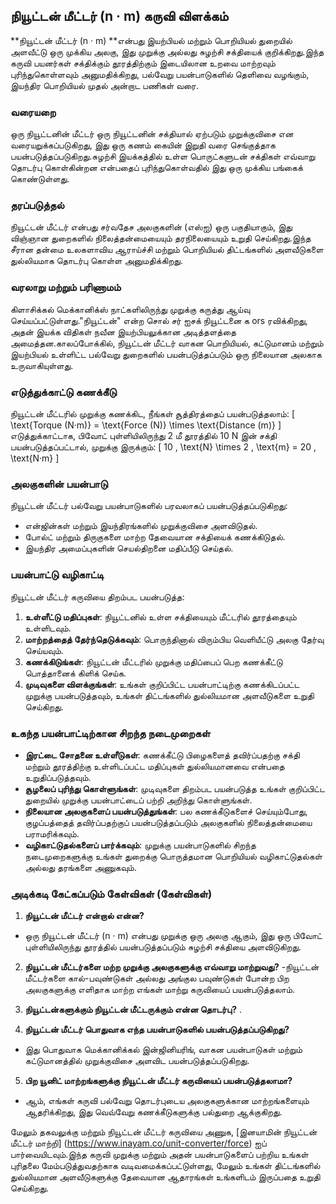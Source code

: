 ## நியூட்டன் மீட்டர் (n · m) கருவி விளக்கம்

 **நியூட்டன் மீட்டர் (n · m) **என்பது இயற்பியல் மற்றும் பொறியியல் துறையில் அளவீட்டு ஒரு முக்கிய அலகு, இது முறுக்கு அல்லது சுழற்சி சக்தியைக் குறிக்கிறது.இந்த கருவி பயனர்கள் சக்திக்கும் தூரத்திற்கும் இடையிலான உறவை மாற்றவும் புரிந்துகொள்ளவும் அனுமதிக்கிறது, பல்வேறு பயன்பாடுகளில் தெளிவை வழங்கும், இயந்திர பொறியியல் முதல் அன்றாட பணிகள் வரை.

### வரையறை
ஒரு நியூட்டனின் மீட்டர் ஒரு நியூட்டனின் சக்தியால் ஏற்படும் முறுக்குவிசை என வரையறுக்கப்படுகிறது, இது ஒரு கணம் கையின் இறுதி வரை செங்குத்தாக பயன்படுத்தப்படுகிறது.சுழற்சி இயக்கத்தில் உள்ள பொருட்களுடன் சக்திகள் எவ்வாறு தொடர்பு கொள்கின்றன என்பதைப் புரிந்துகொள்வதில் இது ஒரு முக்கிய பங்கைக் கொண்டுள்ளது.

### தரப்படுத்தல்
நியூட்டன் மீட்டர் என்பது சர்வதேச அலகுகளின் (எஸ்ஐ) ஒரு பகுதியாகும், இது விஞ்ஞான துறைகளில் நிலைத்தன்மையையும் தரநிலையையும் உறுதி செய்கிறது.இந்த சீரான தன்மை உலகளாவிய ஆராய்ச்சி மற்றும் பொறியியல் திட்டங்களில் அளவீடுகளை துல்லியமாக தொடர்பு கொள்ள அனுமதிக்கிறது.

### வரலாறு மற்றும் பரிணாமம்
கிளாசிக்கல் மெக்கானிக்ஸ் நாட்களிலிருந்து முறுக்கு கருத்து ஆய்வு செய்யப்பட்டுள்ளது."நியூட்டன்" என்ற சொல் சர் ஐசக் நியூட்டனை க ors ரவிக்கிறது, அதன் இயக்க விதிகள் நவீன இயற்பியலுக்கான அடித்தளத்தை அமைத்தன.காலப்போக்கில், நியூட்டன் மீட்டர் வாகன பொறியியல், கட்டுமானம் மற்றும் இயற்பியல் உள்ளிட்ட பல்வேறு துறைகளில் பயன்படுத்தப்படும் ஒரு நிலையான அலகாக உருவாகியுள்ளது.

### எடுத்துக்காட்டு கணக்கீடு
நியூட்டன் மீட்டரில் முறுக்கு கணக்கிட, நீங்கள் சூத்திரத்தைப் பயன்படுத்தலாம்:
\[ \text{Torque (N·m)} = \text{Force (N)} \times \text{Distance (m)} \]
எடுத்துக்காட்டாக, பிவோட் புள்ளியிலிருந்து 2 மீ தூரத்தில் 10 N இன் சக்தி பயன்படுத்தப்பட்டால், முறுக்கு இருக்கும்:
\[ 10 \, \text{N} \times 2 \, \text{m} = 20 \, \text{N·m} \]

### அலகுகளின் பயன்பாடு
நியூட்டன் மீட்டர் பல்வேறு பயன்பாடுகளில் பரவலாகப் பயன்படுத்தப்படுகிறது:
- என்ஜின்கள் மற்றும் இயந்திரங்களில் முறுக்குவிசை அளவிடுதல்.
- போல்ட் மற்றும் திருகுகளை மாற்ற தேவையான சக்தியைக் கணக்கிடுதல்.
- இயந்திர அமைப்புகளின் செயல்திறனை மதிப்பீடு செய்தல்.

### பயன்பாட்டு வழிகாட்டி
நியூட்டன் மீட்டர் கருவியை திறம்பட பயன்படுத்த:
1. **உள்ளீட்டு மதிப்புகள்**: நியூட்டனில் உள்ள சக்தியையும் மீட்டரில் தூரத்தையும் உள்ளிடவும்.
2. **மாற்றத்தைத் தேர்ந்தெடுக்கவும்**: பொருந்தினால் விரும்பிய வெளியீட்டு அலகு தேர்வு செய்யவும்.
3. **கணக்கிடுங்கள்**: நியூட்டன் மீட்டரில் முறுக்கு மதிப்பைப் பெற கணக்கீட்டு பொத்தானைக் கிளிக் செய்க.
4. **முடிவுகளை விளக்குங்கள்**: உங்கள் குறிப்பிட்ட பயன்பாட்டிற்கு கணக்கிடப்பட்ட முறுக்கு பயன்படுத்தவும், உங்கள் திட்டங்களில் துல்லியமான அளவீடுகளை உறுதி செய்கிறது.

### உகந்த பயன்பாட்டிற்கான சிறந்த நடைமுறைகள்
- **இரட்டை சோதனை உள்ளீடுகள்**: கணக்கீட்டு பிழைகளைத் தவிர்ப்பதற்கு சக்தி மற்றும் தூரத்திற்கு உள்ளிடப்பட்ட மதிப்புகள் துல்லியமானவை என்பதை உறுதிப்படுத்தவும்.
- **சூழலைப் புரிந்து கொள்ளுங்கள்**: முடிவுகளை திறம்பட பயன்படுத்த உங்கள் குறிப்பிட்ட துறையில் முறுக்கு பயன்பாட்டைப் பற்றி அறிந்து கொள்ளுங்கள்.
- **நிலையான அலகுகளைப் பயன்படுத்துங்கள்**: பல கணக்கீடுகளைச் செய்யும்போது, ​​குழப்பத்தைத் தவிர்ப்பதற்குப் பயன்படுத்தப்படும் அலகுகளில் நிலைத்தன்மையை பராமரிக்கவும்.
- **வழிகாட்டுதல்களைப் பார்க்கவும்**: முறுக்கு பயன்பாடுகளில் சிறந்த நடைமுறைகளுக்கு உங்கள் துறைக்கு பொருத்தமான பொறியியல் வழிகாட்டுதல்கள் அல்லது தரங்களை அணுகவும்.

### அடிக்கடி கேட்கப்படும் கேள்விகள் (கேள்விகள்)

1. **நியூட்டன் மீட்டர் என்றால் என்ன?**
- ஒரு நியூட்டன் மீட்டர் (n · m) என்பது முறுக்கு ஒரு அலகு ஆகும், இது ஒரு பிவோட் புள்ளியிலிருந்து தூரத்தில் பயன்படுத்தப்படும் சுழற்சி சக்தியை அளவிடுகிறது.

2. **நியூட்டன் மீட்டர்களை மற்ற முறுக்கு அலகுகளுக்கு எவ்வாறு மாற்றுவது?**
-நியூட்டன் மீட்டர்களை கால்-பவுண்டுகள் அல்லது அங்குல பவுண்டுகள் போன்ற பிற அலகுகளுக்கு எளிதாக மாற்ற எங்கள் மாற்று கருவியைப் பயன்படுத்தலாம்.

3. **நியூட்டன்களுக்கும் நியூட்டன் மீட்டருக்கும் என்ன தொடர்பு?**
.

4. **நியூட்டன் மீட்டர் பொதுவாக எந்த பயன்பாடுகளில் பயன்படுத்தப்படுகிறது?**
- இது பொதுவாக மெக்கானிக்கல் இன்ஜினியரிங், வாகன பயன்பாடுகள் மற்றும் கட்டுமானத்தில் முறுக்குவிசை அளவிட பயன்படுத்தப்படுகிறது.

5. **பிற யூனிட் மாற்றங்களுக்கு நியூட்டன் மீட்டர் கருவியைப் பயன்படுத்தலாமா?**
- ஆம், எங்கள் கருவி பல்வேறு தொடர்புடைய அலகுகளுக்கான மாற்றங்களையும் ஆதரிக்கிறது, இது வெவ்வேறு கணக்கீடுகளுக்கு பல்துறை ஆக்குகிறது.

மேலும் தகவலுக்கு மற்றும் நியூட்டன் மீட்டர் கருவியை அணுக, [இனயாமின் நியூட்டன் மீட்டர் மாற்றி] (https://www.inayam.co/unit-converter/force) ஐப் பார்வையிடவும்.இந்த கருவி முறுக்கு மற்றும் அதன் பயன்பாடுகளைப் பற்றிய உங்கள் புரிதலை மேம்படுத்துவதற்காக வடிவமைக்கப்பட்டுள்ளது, மேலும் உங்கள் திட்டங்களில் துல்லியமான அளவீடுகளுக்கு தேவையான ஆதாரங்கள் உங்களிடம் இருப்பதை உறுதி செய்கிறது.